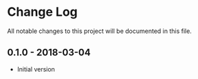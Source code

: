# Change Log

All notable changes to this project will be documented in this file.

## 0.1.0 - 2018-03-04

 - Initial version

